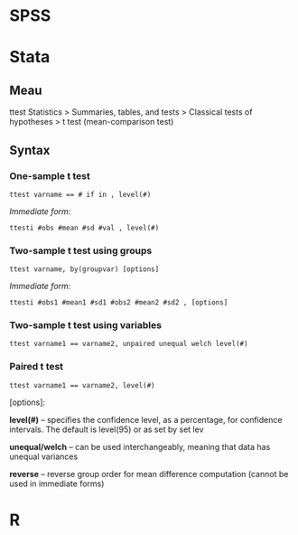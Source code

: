 # SPSS


# Stata 

## Meau				
ttest Statistics > Summaries, tables, and tests > Classical tests of hypotheses > t test (mean-comparison test)		

## Syntax 		

### One-sample t test 
```
ttest varname == # if in , level(#)
```

_Immediate form:_ 

```
ttesti #obs #mean #sd #val , level(#) 
```

### Two-sample t test using groups 
```
ttest varname, by(groupvar) [options] 
```

_Immediate form:_ 

```
ttesti #obs1 #mean1 #sd1 #obs2 #mean2 #sd2 , [options] 
```

### Two-sample t test using variables 
```
ttest varname1 == varname2, unpaired unequal welch level(#) 
```
  
### Paired t test 

```
ttest varname1 == varname2, level(#) 
```

[options]: 

**level(#)** – specifies the confidence level, as a percentage, for confidence intervals. The default is level(95) or as set by set lev

**unequal/welch** – can be used interchangeably, meaning that data has unequal variances 

**reverse** – reverse group order for mean difference computation (cannot be used in immediate forms)

# R
